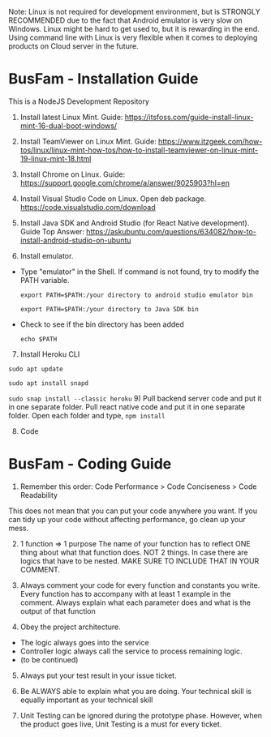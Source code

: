 Note: Linux is not required for development environment, but is STRONGLY RECOMMENDED due to the fact that Android emulator is very slow on Windows. 
Linux might be hard to get used to, but it is rewarding in the end. Using command line with Linux is very flexible when it comes to 
 deploying products on Cloud server in the future.
# BusFam - Installation Guide
This is a NodeJS Development Repository

1) Install latest Linux Mint. Guide: https://itsfoss.com/guide-install-linux-mint-16-dual-boot-windows/

2) Install TeamViewer on Linux Mint. Guide: https://www.itzgeek.com/how-tos/linux/linux-mint-how-tos/how-to-install-teamviewer-on-linux-mint-19-linux-mint-18.html

3) Install Chrome on Linux. Guide: https://support.google.com/chrome/a/answer/9025903?hl=en

4) Install Visual Studio Code on Linux. Open deb package. https://code.visualstudio.com/download

5) Install Java SDK and Android Studio (for React Native development). Guide Top Answer: https://askubuntu.com/questions/634082/how-to-install-android-studio-on-ubuntu

6) Install emulator.
- Type "emulator" in the Shell. If command is not found, try to modify the PATH variable.

    ```export PATH=$PATH:/your directory to android studio emulator bin```

    ```export PATH=$PATH:/your directory to Java SDK bin```

- Check to see if the bin directory has been added
  
    ```echo $PATH```
7) Install Heroku CLI

```sudo apt update```

```sudo apt install snapd```

```sudo snap install --classic heroku```
9) Pull backend server code and put it in one separate folder. Pull react native code and put it in one separate folder. Open each folder and type,
```npm install```

8) Code

# BusFam - Coding Guide

1) Remember this order: Code Performance > Code Conciseness > Code Readability 

This does not mean that you can put your code anywhere you want. If you can tidy up your code without affecting performance, go clean up your mess.

2) 1 function => 1 purpose
The name of your function has to reflect ONE thing about what that function does. NOT 2 things. 
In case there are logics that have to be nested. MAKE SURE TO INCLUDE THAT IN YOUR COMMENT.

3) Always comment your code for every function and constants you write. Every function has to accompany with at least 1 example in the comment. Always explain what each parameter does and what is the output of that function

4) Obey the project architecture. 
- The logic always goes into the service
- Controller logic always call the service to process remaining logic.
- (to be continued)

5) Always put your test result in your issue ticket.

6) Be ALWAYS able to explain what you are doing. 
Your technical skill is equally important as your technical skill

7) Unit Testing can be ignored during the prototype phase. However, when the product goes live, Unit Testing is a must for every ticket.
